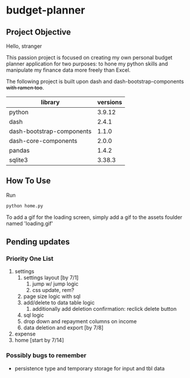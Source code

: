 # budget-planner

## Project Objective

Hello, stranger

This passion project is focused on creating my own personal budget planner application for two purposes: to hone my python skills and manipulate my finance data more freely than Excel.

The following project is built upon dash and dash-bootstrap-components ~~with ramen too~~.

| library                   | versions  |
| ------------------------- |-----------|
| python                    | 3.9.12    |
| dash                      | 2.4.1     |
| dash-bootstrap-components | 1.1.0     |
| dash-core-components      | 2.0.0     |
| pandas                    | 1.4.2     |
| sqlite3                   | 3.38.3    |

## How To Use

Run

```python
python home.py
```

To add a gif for the loading screen, simply add a gif to the assets foulder named 'loading.gif'

## Pending updates

### Priority One List

1. settings
    1. settings layout [by 7/1]
        1. jump w/ jump logic
        1. css update, rem?
    1. page size logic with sql
    1. add/delete to data table logic
        1. additionally add deletion confirmation: reclick delete button
    1. sql logic
    1. drop down and repayment columns on income
    1. data deletion and export  [by 7/8]
1. expense
1. home [start by 7/14]

### Possibly bugs to remember

- persistence type and temporary storage for input and tbl data
